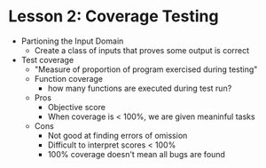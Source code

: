 # Lesson 2: Coverage Testing

* Partioning the Input Domain
  * Create a class of inputs that proves some output is correct 
* Test coverage
  * "Measure of proportion of program exercised during testing"
  * Function coverage
    * how many functions are executed during test run?
  * Pros
    * Objective score
    * When coverage is < 100%, we are given meaninful tasks
  * Cons
    * Not good at finding errors of omission
    * Difficult to interpret scores < 100%
    * 100% coverage doesn't mean all bugs are found
